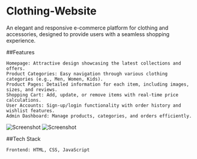 # Clothing-Website
An elegant and responsive e-commerce platform for clothing and accessories, designed to provide users with a seamless shopping experience.

##Features

    Homepage: Attractive design showcasing the latest collections and offers.
    Product Categories: Easy navigation through various clothing categories (e.g., Men, Women, Kids).
    Product Pages: Detailed information for each item, including images, sizes, and reviews.
    Shopping Cart: Add, update, or remove items with real-time price calculations.
    User Accounts: Sign-up/login functionality with order history and wishlist features.
    Admin Dashboard: Manage products, categories, and orders efficiently.

![Screenshot](https://github.com/user-attachments/assets/749c277a-8b20-4f7f-aa66-465c935b9246)
![Screenshot](https://github.com/user-attachments/assets/748c69f4-1412-42a7-bcae-f07c52fc16f1)


##Tech Stack

    Frontend: HTML, CSS, JavaScript 

